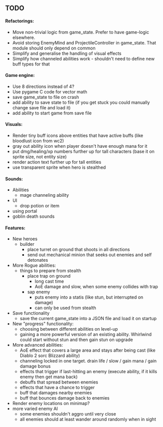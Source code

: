 ## TODO

#### Refactorings:
* Move non-trivial logic from game_state. Prefer to have game-logic elsewhere.
* Avoid storing EnemyMind and ProjectileController in game_state. That module should only depend on common
* Simplify and generalise the handling of visual effects
* Simplify how channeled abilities work - shouldn't need to define new buff types for that

#### Game engine:
* Use 8 directions instead of 4?
* Use pygame C code for vector math
* save game_state to file on crash
* add ability to save state to file (if you get stuck you could manually change save file and load it)
* add ability to start game from save file

#### Visuals:
* Render tiny buff icons above entities that have active buffs (like bloodlust icon from wc2)
* gray out ability icon when player doesn't have enough mana for it
* put dmg/healing/xp numbers further up for tall characters (base it on sprite size, not entity size)
* render action text further up for tall entities
* use transparent sprite when hero is stealthed

#### Sounds:
* Abilities
    * mage channeling ability
* UI
    * drop potion or item
* using portal
* goblin death sounds

#### Features:
* New heroes
    * builder
        * place turret on ground that shoots in all directions
        * send out mechanical minion that seeks out enemies and self detonates
* More Rogue abilities:
    * things to prepare from stealth
        - place trap on ground
            - long cast time
            - AoE damage and slow, when some enemy collides with trap
        - sap enemy
            - puts enemy into a statis (like stun, but interrupted on damage)
            - can only be used from stealth
* Save functionality
    * save the current game_state into a JSON file and load it on startup
* New "progress" functionality:
    * choosing between different abilities on level-up
    * gaining a more powerful version of an existing ability. Whirlwind could start without stun and then gain stun on upgrade
* More advanced abilities:
    * AoE effect that covers a large area and stays after being cast (like Diablo 2 sorc Blizzard ability)
    * channeling locked in one target. drain life / slow / gain mana / gain damage bonus
    * effects that trigger if last-hitting an enemy (execute ability, if it kills enemy then get mana back)
    * debuffs that spread between enemies
    * effects that have a chance to trigger
    * buff that damages nearby enemies
    * buff that bounces damage back to enemies
* Render enemy locations on minimap?
* more varied enemy AI
    * some enemies shouldn't aggro until very close
    * all enemies should at least wander around randomly when in sight